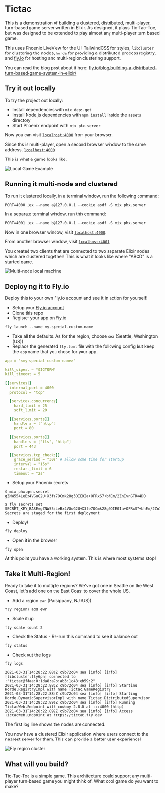 # Tictac

This is a demonstration of building a clustered, distributed, multi-player, turn-based game server written in Elixir. As designed, it plays Tic-Tac-Toe, but was designed to be extended to play almost any multi-player turn based game.

This uses Phoenix LiveView for the UI, TailwindCSS for styles, `libcluster` for clustering the nodes, `horde` for providing a distributed process registry, and [fly.io](https://fly.io) for hosting and multi-region clustering support.

You can read the blog post about it here: [fly.io/blog/building-a-distributed-turn-based-game-system-in-elixir/](https://fly.io/blog/building-a-distributed-turn-based-game-system-in-elixir/)

## Try it out locally

To try the project out locally:

  * Install dependencies with `mix deps.get`
  * Install Node.js dependencies with `npm install` inside the `assets` directory
  * Start Phoenix endpoint with `mix phx.server`

Now you can visit [`localhost:4000`](http://localhost:4000) from your browser.

Since ths is multi-player, open a second browser window to the same address. [`localhost:4000`](http://localhost:4000)

This is what a game looks like:

![Local Game Example](images/Local_playing.gif)

## Running it multi-node and clustered

To run it clustered locally, in a terminal window, run the following command:

```
PORT=4000 iex --name a@127.0.0.1 --cookie asdf -S mix phx.server
```

In a separate terminal window, run this command:

```
PORT=4001 iex --name b@127.0.0.1 --cookie asdf -S mix phx.server
```

Now in one browser window, visit [`localhost:4000`](http://localhost:4000).

From another browser window, visit [`localhost:4001`](http://localhost:4001).

You created two clients that are connected to two separate Elixir nodes which are clustered together! This is what it looks like where "ABCD" is a started game.

![Multi-node local machine](images/home-computer-multi-node.png)

## Deploying it to Fly.io

Deploy this to your own Fly.io account and see it in action for yourself!

- Setup your [Fly.io account](https://fly.io/docs/hands-on/start/)
- Clone this repo
- Register your app on Fly.io

```
fly launch --name my-special-custom-name
```

- Take all the defaults. As for the region, choose `sea` (Seattle, Washington (US))
- Replace the generated `fly.toml` file with the following config but keep the `app` name that you chose for your app.

```yaml
app = "<my-special-custom-name>"

kill_signal = "SIGTERM"
kill_timeout = 5

[[services]]
  internal_port = 4000
  protocol = "tcp"

  [services.concurrency]
    hard_limit = 25
    soft_limit = 20

  [[services.ports]]
    handlers = ["http"]
    port = 80

  [[services.ports]]
    handlers = ["tls", "http"]
    port = 443

  [[services.tcp_checks]]
    grace_period = "30s" # allow some time for startup
    interval = "15s"
    restart_limit = 6
    timeout = "2s"
```

- Setup your Phoenix secrets

```
$ mix phx.gen.secret
gZNW554LeBx4VGuG2U+X3fe7OCmk28g3OIE0Ia+OFRxS7+bhEm/2ZnIvnGTRo4DO

$ fly secrets set SECRET_KEY_BASE=gZNW554LeBx4VGuG2U+X3fe7OCmk28g3OIE0Ia+OFRxS7+bhEm/2ZnIvnGTRo4DO
Secrets are staged for the first deployment
```

- Deploy!

```
fly deploy
```

- Open it in the browser

```
fly open
```

At this point you have a working system. This is where most systems stop!

## Take it Multi-Region!

Ready to take it to multiple regions? We've got one in Seattle on the West Coast, let's add one on the East Coast to cover the whole US.

- Add a region `ewr` (Parsippany, NJ (US))

```
fly regions add ewr
```

- Scale it up

```
fly scale count 2
```

- Check the Status - Re-run this command to see it balance out

```
fly status
```

- Check out the logs

```
fly logs

2021-03-31T14:28:22.880Z c9b72c04 sea [info] [info] [libcluster:fly6pn] connected to :"tictac@fdaa:0:1da8:a7b:ab3:1c48:eb59:2"
2021-03-31T14:28:22.881Z c9b72c04 sea [info] [info] Starting Horde.RegistryImpl with name Tictac.GameRegistry
2021-03-31T14:28:22.884Z c9b72c04 sea [info] [info] Starting Horde.DynamicSupervisorImpl with name Tictac.DistributedSupervisor
2021-03-31T14:28:22.890Z c9b72c04 sea [info] [info] Running TictacWeb.Endpoint with cowboy 2.8.0 at :::4000 (http)
2021-03-31T14:28:22.892Z c9b72c04 sea [info] [info] Access TictacWeb.Endpoint at https://tictac.fly.dev
```

The first log line shows the nodes are connected.

You now have a clustered Elixir application where users connect to the nearest server for them. This can provide a better user experience!

![Fly region cluster](images/fly-region-cluster-eu.png)

## What will you build?

Tic-Tac-Toe is a simple game. This architecture could support any multi-player turn-based game you might think of. What cool game do you want to make?
